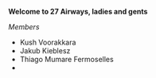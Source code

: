 **Welcome to 27 Airways, ladies and gents**

*Members*

- Kush Voorakkara
- Jakub Kieblesz
- Thiago Mumare Fermoselles
- 
